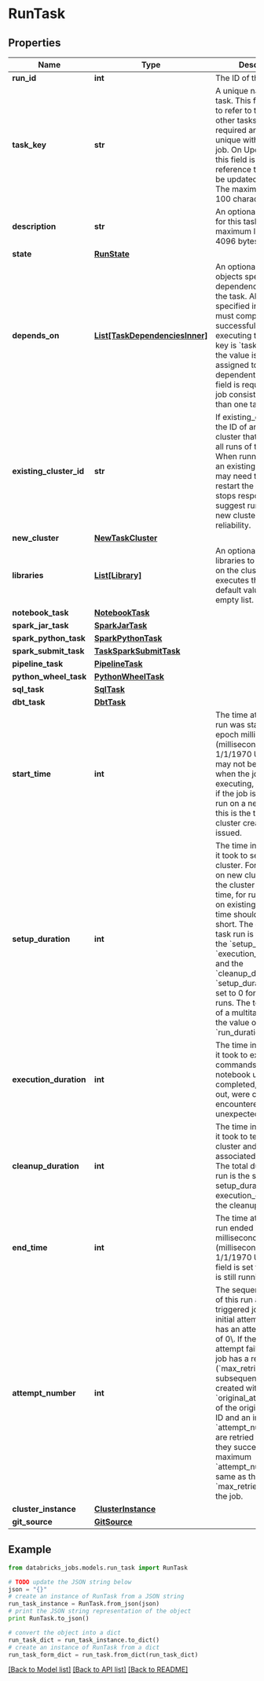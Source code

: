 # RunTask


## Properties
Name | Type | Description | Notes
------------ | ------------- | ------------- | -------------
**run_id** | **int** | The ID of the task run. | [optional] 
**task_key** | **str** | A unique name for the task. This field is used to refer to this task from other tasks. This field is required and must be unique within its parent job. On Update or Reset, this field is used to reference the tasks to be updated or reset. The maximum length is 100 characters. | [optional] 
**description** | **str** | An optional description for this task. The maximum length is 4096 bytes. | [optional] 
**state** | [**RunState**](RunState.md) |  | [optional] 
**depends_on** | [**List[TaskDependenciesInner]**](TaskDependenciesInner.md) | An optional array of objects specifying the dependency graph of the task. All tasks specified in this field must complete successfully before executing this task. The key is &#x60;task_key&#x60;, and the value is the name assigned to the dependent task. This field is required when a job consists of more than one task. | [optional] 
**existing_cluster_id** | **str** | If existing_cluster_id, the ID of an existing cluster that is used for all runs of this job. When running jobs on an existing cluster, you may need to manually restart the cluster if it stops responding. We suggest running jobs on new clusters for greater reliability. | [optional] 
**new_cluster** | [**NewTaskCluster**](NewTaskCluster.md) |  | [optional] 
**libraries** | [**List[Library]**](Library.md) | An optional list of libraries to be installed on the cluster that executes the job. The default value is an empty list. | [optional] 
**notebook_task** | [**NotebookTask**](NotebookTask.md) |  | [optional] 
**spark_jar_task** | [**SparkJarTask**](SparkJarTask.md) |  | [optional] 
**spark_python_task** | [**SparkPythonTask**](SparkPythonTask.md) |  | [optional] 
**spark_submit_task** | [**TaskSparkSubmitTask**](TaskSparkSubmitTask.md) |  | [optional] 
**pipeline_task** | [**PipelineTask**](PipelineTask.md) |  | [optional] 
**python_wheel_task** | [**PythonWheelTask**](PythonWheelTask.md) |  | [optional] 
**sql_task** | [**SqlTask**](SqlTask.md) |  | [optional] 
**dbt_task** | [**DbtTask**](DbtTask.md) |  | [optional] 
**start_time** | **int** | The time at which this run was started in epoch milliseconds (milliseconds since 1/1/1970 UTC). This may not be the time when the job task starts executing, for example, if the job is scheduled to run on a new cluster, this is the time the cluster creation call is issued. | [optional] 
**setup_duration** | **int** | The time in milliseconds it took to set up the cluster. For runs that run on new clusters this is the cluster creation time, for runs that run on existing clusters this time should be very short. The duration of a task run is the sum of the &#x60;setup_duration&#x60;, &#x60;execution_duration&#x60;, and the &#x60;cleanup_duration&#x60;. The &#x60;setup_duration&#x60; field is set to 0 for multitask job runs. The total duration of a multitask job run is the value of the &#x60;run_duration&#x60; field. | [optional] 
**execution_duration** | **int** | The time in milliseconds it took to execute the commands in the JAR or notebook until they completed, failed, timed out, were cancelled, or encountered an unexpected error. | [optional] 
**cleanup_duration** | **int** | The time in milliseconds it took to terminate the cluster and clean up any associated artifacts. The total duration of the run is the sum of the setup_duration, the execution_duration, and the cleanup_duration. | [optional] 
**end_time** | **int** | The time at which this run ended in epoch milliseconds (milliseconds since 1/1/1970 UTC). This field is set to 0 if the job is still running. | [optional] 
**attempt_number** | **int** | The sequence number of this run attempt for a triggered job run. The initial attempt of a run has an attempt_number of 0\\. If the initial run attempt fails, and the job has a retry policy (&#x60;max_retries&#x60; \\&gt; 0), subsequent runs are created with an &#x60;original_attempt_run_id&#x60; of the original attempt’s ID and an incrementing &#x60;attempt_number&#x60;. Runs are retried only until they succeed, and the maximum &#x60;attempt_number&#x60; is the same as the &#x60;max_retries&#x60; value for the job. | [optional] 
**cluster_instance** | [**ClusterInstance**](ClusterInstance.md) |  | [optional] 
**git_source** | [**GitSource**](GitSource.md) |  | [optional] 

## Example

```python
from databricks_jobs.models.run_task import RunTask

# TODO update the JSON string below
json = "{}"
# create an instance of RunTask from a JSON string
run_task_instance = RunTask.from_json(json)
# print the JSON string representation of the object
print RunTask.to_json()

# convert the object into a dict
run_task_dict = run_task_instance.to_dict()
# create an instance of RunTask from a dict
run_task_form_dict = run_task.from_dict(run_task_dict)
```
[[Back to Model list]](../README.md#documentation-for-models) [[Back to API list]](../README.md#documentation-for-api-endpoints) [[Back to README]](../README.md)


